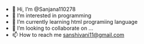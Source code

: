 - 👋 Hi, I’m @Sanjana110278
- 👀 I’m interested in programming
- 🌱 I’m currently learning html programiing language 
- 💞️ I’m looking to collaborate on ...
- 📫 How to reach me sanshivani11@gmail.com

<!---
Sanjana110278/Sanjana110278 is a ✨ special ✨ repository because its `README.md` (this file) appears on your GitHub profile.
You can click the Preview link to take a look at your changes.
--->
